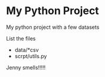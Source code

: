 # My Python Project

My python project with a few datasets

List the files

- data/*csv
- scrpt/utils.py

Jenny smells!!!!!
